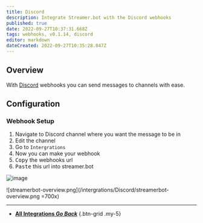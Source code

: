 ```yaml
---
title: Discord
description: Integrate Streamer.bot with the Discord webhooks
published: true
date: 2022-09-27T10:37:31.668Z
tags: webhooks, v0.1.14, discord
editor: markdown
dateCreated: 2022-09-27T10:35:28.047Z
---
```


## Overview
With [Discord](https://discord.com) webhooks you can send messages to channels with ease.

## Configuration
### Webhook Setup

1. Navigate to Discord channel where you want the message to be in
2. Edit the channel
3. Go to `Intergrations`
4. Now you can make your webhook
5. <kbd><i class="mdi mdi-content-copy"></i> Copy</kbd> the webhooks url
6. <kbd><i class="mdi mdi-content-paste"></i> Paste</kbd> this url into streamer.bot

![image](https://support.discord.com/hc/article_attachments/360101553853/Screen_Shot_2020-12-15_at_4.51.38_PM.png)

![streamerbot-overview.png](/intergrations/Discord/streamerbot-overview.png =700x)

---

- [<i class="mdi mdi-chevron-left"></i> **All Integrations *Go Back***](/en/Integrations)
{.btn-grid .my-5}